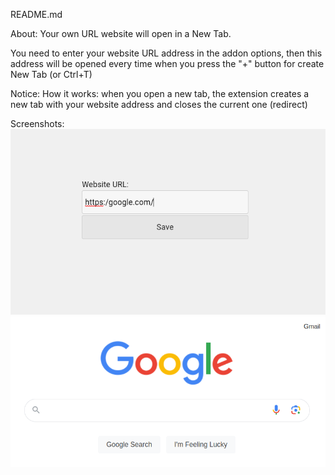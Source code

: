 README.md

About:
Your own URL website will open in a New Tab.

You need to enter your website URL address in the addon options, then this address will be opened every time when you press the "+" button for create New Tab (or Ctrl+T)

Notice:
How it works: when you open a new tab, the extension creates a new tab with your website address and closes the current one (redirect)




Screenshots:
![screenshot](screenshot.png)
![screenshot2](screenshot2.png)





